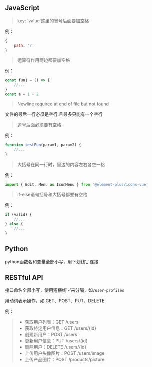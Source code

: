 ## JavaScript

> key: 'value'这里的冒号后面要加空格

例：

```js
{
    path: '/'
}
```



> 运算符作用两边都要加空格

例：

```js
const fun1 = () => {
    //...
}
const a = 1 + 2
```



> Newline required at end of file but not found

文件的最后一行必须是空行,且最多只能有一个空行



> 逗号后面必须要有空格

例：

```js
function testFun(param1, param2) {
    //...
}
```



> 大括号在同一行时，里边的内容左右各空一格

例：

```js
import { Edit, Menu as IconMenu } from '@element-plus/icons-vue'
```



> if-else语句括号和大括号都要有空格

例：

```js
if (valid) {
    //...
} else {
    //...
}
```



## Python

python函数名和变量全部小写，用下划线'_'连接

## RESTful API

接口命名全部小写，使用短横线'-'来分隔，如`/user-profiles`

用动词表示操作，如 GET、POST、PUT、DELETE

例：

> - 获取用户列表：GET /users
> - 获取特定用户信息：GET /users/{id}
> - 创建新用户：POST /users
> - 更新用户信息：PUT /users/{id}
> - 删除用户：DELETE /users/{id}
> - 上传用户头像图片：POST /users/image
> - 上传产品图片：POST /products/picture


